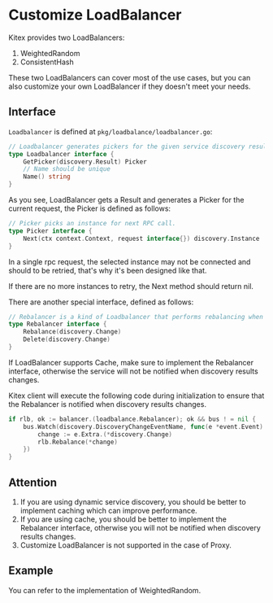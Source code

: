 # Customize LoadBalancer

Kitex provides two LoadBalancers:

1. WeightedRandom
2. ConsistentHash

These two LoadBalancers can cover most of the use cases, but you can also customize your own LoadBalancer if they doesn't meet your needs.

## Interface

`Loadbalancer` is defined at `pkg/loadbalance/loadbalancer.go`:

```go
// Loadbalancer generates pickers for the given service discovery result.
type Loadbalancer interface {
	GetPicker(discovery.Result) Picker
    // Name should be unique
    Name() string
}
```

As you see, LoadBalancer gets a Result and generates a Picker for the current request, the Picker is defined as follows:

```go
// Picker picks an instance for next RPC call.
type Picker interface {
	Next(ctx context.Context, request interface{}) discovery.Instance
}
```

In a single rpc request, the selected instance may not be connected and should to be retried, that's why it's been designed like that.

If there are no more instances to retry, the Next method should return nil.

There are another special interface, defined as follows:

```go
// Rebalancer is a kind of Loadbalancer that performs rebalancing when the result of service discovery changes.
type Rebalancer interface {
	Rebalance(discovery.Change)
	Delete(discovery.Change)
}
```

If LoadBalancer supports Cache, make sure to implement the Rebalancer interface, otherwise the service will not be notified when discovery results changes.

Kitex client will execute the following code during initialization to ensure that the Rebalancer is notified when discovery results changes.

```go
if rlb, ok := balancer.(loadbalance.Rebalancer); ok && bus ! = nil {
    bus.Watch(discovery.DiscoveryChangeEventName, func(e *event.Event) {
        change := e.Extra.(*discovery.Change)
        rlb.Rebalance(*change)
    })
}
```

## Attention

1. If you are using dynamic service discovery, you should be better to implement caching which can improve performance.
2. If you are using cache, you should be better to implement the Rebalancer interface, otherwise you will not be notified when discovery results changes.
3. Customize LoadBalancer is not supported in the case of Proxy.

## Example

You can refer to the implementation of WeightedRandom.
